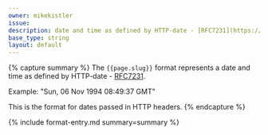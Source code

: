 ```yaml
---
owner: mikekistler
issue: 
description: date and time as defined by HTTP-date - [RFC7231](https://datatracker.ietf.org/doc/html/rfc7231#section-7.1.1.1)
base_type: string
layout: default
---
```


{% capture summary %}
The `{{page.slug}}` format represents a date and time as defined by HTTP-date - [RFC7231](https://datatracker.ietf.org/doc/html/rfc7231#section-7.1.1.1).

Example: "Sun, 06 Nov 1994 08:49:37 GMT"

This is the format for dates passed in HTTP headers.
{% endcapture %}

{% include format-entry.md summary=summary %}
